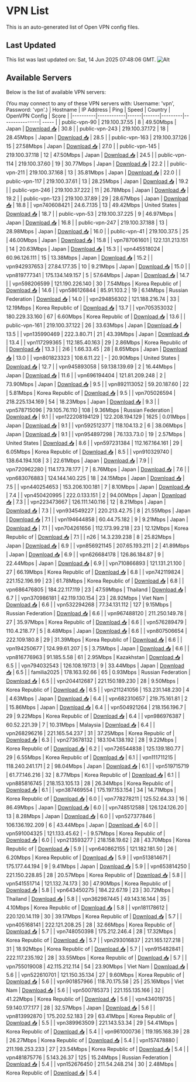 # VPN List

This is an auto-generated list of Open VPN config files.

## Last Updated

This list was last updated on: Sat, 14 Jun 2025 07:48:06 GMT.
![Alt](https://repobeats.axiom.co/api/embed/186b98318ef1479477931607c1ad7d823f12451f.svg "Repobeats analytics image")

## Available Servers

Below is the list of available VPN servers:

(You may connect to any of these VPN servers with: Username: 'vpn', Password: 'vpn'.)
| Hostname | IP Address | Ping | Speed | Country | OpenVPN Config | Score |
|----------|------------|------|-------|---------|----------------| ----- |
| public-vpn-90 | 219.100.37.55 | 8 | 49.50Mbps | Japan | [Download 📥](./configs/server_0_JP.ovpn) | 30.8 |
| public-vpn-243 | 219.100.37.172 | 18 | 28.45Mbps | Japan | [Download 📥](./configs/server_1_JP.ovpn) | 28.5 |
| public-vpn-163 | 219.100.37.126 | 15 | 27.58Mbps | Japan | [Download 📥](./configs/server_2_JP.ovpn) | 27.0 |
| public-vpn-145 | 219.100.37.118 | 12 | 47.50Mbps | Japan | [Download 📥](./configs/server_3_JP.ovpn) | 24.5 |
| public-vpn-114 | 219.100.37.60 | 19 | 30.77Mbps | Japan | [Download 📥](./configs/server_4_JP.ovpn) | 22.2 |
| public-vpn-211 | 219.100.37.168 | 13 | 35.81Mbps | Japan | [Download 📥](./configs/server_5_JP.ovpn) | 22.0 |
| public-vpn-117 | 219.100.37.61 | 13 | 28.25Mbps | Japan | [Download 📥](./configs/server_6_JP.ovpn) | 19.2 |
| public-vpn-246 | 219.100.37.222 | 11 | 26.78Mbps | Japan | [Download 📥](./configs/server_7_JP.ovpn) | 19.2 |
| public-vpn-123 | 219.100.37.89 | 29 | 28.67Mbps | Japan | [Download 📥](./configs/server_8_JP.ovpn) | 18.8 |
| vpn740608421 | 24.6.7.135 | 13 | 49.42Mbps | United States | [Download 📥](./configs/server_9_US.ovpn) | 18.7 |
| public-vpn-53 | 219.100.37.225 | 9 | 46.97Mbps | Japan | [Download 📥](./configs/server_10_JP.ovpn) | 16.8 |
| public-vpn-247 | 219.100.37.188 | 13 | 28.98Mbps | Japan | [Download 📥](./configs/server_11_JP.ovpn) | 16.0 |
| public-vpn-41 | 219.100.37.5 | 25 | 46.00Mbps | Japan | [Download 📥](./configs/server_12_JP.ovpn) | 15.8 |
| vpn787061601 | 122.131.213.151 | 14 | 20.63Mbps | Japan | [Download 📥](./configs/server_13_JP.ovpn) | 15.3 |
| vpn445518024 | 60.96.126.111 | 15 | 13.38Mbps | Japan | [Download 📥](./configs/server_14_JP.ovpn) | 15.2 |
| vpn942937653 | 27.84.177.35 | 10 | 9.21Mbps | Japan | [Download 📥](./configs/server_15_JP.ovpn) | 15.0 |
| vpn819777341 | 175.134.149.157 | 5 | 57.64Mbps | Japan | [Download 📥](./configs/server_16_JP.ovpn) | 14.7 |
| vpn598206599 | 121.190.226.140 | 30 | 7.54Mbps | Korea Republic of | [Download 📥](./configs/server_17_KR.ovpn) | 14.6 |
| vpn586126844 | 85.91.103.2 | 19 | 6.14Mbps | Russian Federation | [Download 📥](./configs/server_18_RU.ovpn) | 14.0 |
| vpn294856302 | 121.188.216.74 | 33 | 12.19Mbps | Korea Republic of | [Download 📥](./configs/server_19_KR.ovpn) | 13.7 |
| vpn705353032 | 180.229.33.160 | 67 | 6.60Mbps | Korea Republic of | [Download 📥](./configs/server_20_KR.ovpn) | 13.6 |
| public-vpn-161 | 219.100.37.122 | 26 | 33.63Mbps | Japan | [Download 📥](./configs/server_21_JP.ovpn) | 13.5 |
| vpn135990469 | 222.3.80.71 | 21 | 43.39Mbps | Japan | [Download 📥](./configs/server_22_JP.ovpn) | 13.4 |
| vpn117299365 | 112.185.40.163 | 29 | 2.86Mbps | Korea Republic of | [Download 📥](./configs/server_23_KR.ovpn) | 13.3 |
| 2i6 | 1.66.33.45 | 28 | 8.65Mbps | Japan | [Download 📥](./configs/server_24_JP.ovpn) | 13.0 |
| vpn801823323 | 108.6.11.22 | - | 20.90Mbps | United States | [Download 📥](./configs/server_25_US.ovpn) | 12.7 |
| vpn945893058 | 59.138.139.69 | 2 | 16.44Mbps | Japan | [Download 📥](./configs/server_26_JP.ovpn) | 11.6 |
| vpn696194404 | 121.81.209.248 | 2 | 73.90Mbps | Japan | [Download 📥](./configs/server_27_JP.ovpn) | 9.5 |
| vpn892113052 | 59.20.187.60 | 22 | 5.81Mbps | Korea Republic of | [Download 📥](./configs/server_28_KR.ovpn) | 9.5 |
| vpn705026594 | 218.225.134.169 | 54 | 18.23Mbps | Japan | [Download 📥](./configs/server_29_JP.ovpn) | 9.3 |
| vpn578715096 | 79.105.76.110 | 108 | 9.36Mbps | Russian Federation | [Download 📥](./configs/server_30_RU.ovpn) | 9.1 |
| vpn122208194129 | 122.208.194.129 | 1625 | 0.01Mbps | Japan | [Download 📥](./configs/server_31_JP.ovpn) | 9.1 |
| vpn592512377 | 118.104.13.2 | 6 | 38.06Mbps | Japan | [Download 📥](./configs/server_32_JP.ovpn) | 9.1 |
| vpn954897298 | 76.133.73.0 | 19 | 2.57Mbps | United States | [Download 📥](./configs/server_33_US.ovpn) | 8.6 |
| vpn597231384 | 112.167.164.161 | 29 | 6.05Mbps | Korea Republic of | [Download 📥](./configs/server_34_KR.ovpn) | 8.5 |
| vpn910329740 | 138.64.194.108 | 3 | 22.61Mbps | Japan | [Download 📥](./configs/server_35_JP.ovpn) | 7.9 |
| vpn720962280 | 114.173.78.177 | 7 | 8.76Mbps | Japan | [Download 📥](./configs/server_36_JP.ovpn) | 7.6 |
| vpn683076883 | 124.144.140.225 | 18 | 24.15Mbps | Japan | [Download 📥](./configs/server_37_JP.ovpn) | 7.5 |
| vpn440254653 | 153.206.100.181 | 7 | 8.10Mbps | Japan | [Download 📥](./configs/server_38_JP.ovpn) | 7.4 |
| vpn450420995 | 222.0.133.151 | 2 | 94.00Mbps | Japan | [Download 📥](./configs/server_39_JP.ovpn) | 7.3 |
| vpn223473667 | 126.111.140.116 | 12 | 8.21Mbps | Japan | [Download 📥](./configs/server_40_JP.ovpn) | 7.3 |
| vpn934549227 | 220.213.42.75 | 8 | 21.55Mbps | Japan | [Download 📥](./configs/server_41_JP.ovpn) | 7.1 |
| vpn194644858 | 60.44.75.182 | 9 | 9.21Mbps | Japan | [Download 📥](./configs/server_42_JP.ovpn) | 7.1 |
| vpn704261656 | 112.173.99.218 | 23 | 12.12Mbps | Korea Republic of | [Download 📥](./configs/server_43_KR.ovpn) | 7.1 |
| n26 | 14.3.239.238 | 8 | 25.82Mbps | Japan | [Download 📥](./configs/server_44_JP.ovpn) | 6.9 |
| vpn856921145 | 207.65.193.211 | 2 | 41.89Mbps | Japan | [Download 📥](./configs/server_45_JP.ovpn) | 6.9 |
| vpn626684178 | 126.86.184.87 | 9 | 22.44Mbps | Japan | [Download 📥](./configs/server_46_JP.ovpn) | 6.9 |
| vpn710866893 | 121.131.21.100 | 27 | 66.19Mbps | Korea Republic of | [Download 📥](./configs/server_47_KR.ovpn) | 6.8 |
| vpn742119824 | 221.152.196.99 | 23 | 61.78Mbps | Korea Republic of | [Download 📥](./configs/server_48_KR.ovpn) | 6.8 |
| vpn686476805 | 184.22.117.119 | 23 | 47.59Mbps | Thailand | [Download 📥](./configs/server_49_TH.ovpn) | 6.7 |
| vpn370986181 | 42.119.130.154 | 23 | 28.92Mbps | Viet Nam | [Download 📥](./configs/server_50_VN.ovpn) | 6.6 |
| vpn532294268 | 77.34.131.112 | 127 | 9.15Mbps | Russian Federation | [Download 📥](./configs/server_51_RU.ovpn) | 6.6 |
| vpn967488120 | 211.250.149.78 | 27 | 35.97Mbps | Korea Republic of | [Download 📥](./configs/server_52_KR.ovpn) | 6.6 |
| vpn576289479 | 110.4.218.77 | 5 | 8.48Mbps | Japan | [Download 📥](./configs/server_53_JP.ovpn) | 6.6 |
| vpn807506654 | 222.109.180.8 | 29 | 31.39Mbps | Korea Republic of | [Download 📥](./configs/server_54_KR.ovpn) | 6.6 |
| vpn194250677 | 124.99.61.207 | 5 | 3.75Mbps | Japan | [Download 📥](./configs/server_55_JP.ovpn) | 6.6 |
| vpn816776963 | 91.185.5.58 | 61 | 2.95Mbps | Kazakhstan | [Download 📥](./configs/server_56_KZ.ovpn) | 6.5 |
| vpn794032543 | 126.108.197.13 | 9 | 33.44Mbps | Japan | [Download 📥](./configs/server_57_JP.ovpn) | 6.5 |
| familia2025 | 178.163.92.66 | 65 | 0.93Mbps | Russian Federation | [Download 📥](./configs/server_58_RU.ovpn) | 6.5 |
| vpn204412687 | 221.150.189.230 | 28 | 9.50Mbps | Korea Republic of | [Download 📥](./configs/server_59_KR.ovpn) | 6.5 |
| vpn211241056 | 153.231.148.230 | 4 | 4.63Mbps | Japan | [Download 📥](./configs/server_60_JP.ovpn) | 6.4 |
| vpn682310657 | 219.75.161.81 | 2 | 15.86Mbps | Japan | [Download 📥](./configs/server_61_JP.ovpn) | 6.4 |
| vpn504921264 | 218.156.196.7 | 29 | 9.22Mbps | Korea Republic of | [Download 📥](./configs/server_62_KR.ovpn) | 6.4 |
| vpn986976387 | 60.52.221.39 | 7 | 10.31Mbps | Malaysia | [Download 📥](./configs/server_63_MY.ovpn) | 6.4 |
| vpn268296216 | 221.165.54.237 | 31 | 37.25Mbps | Korea Republic of | [Download 📥](./configs/server_64_KR.ovpn) | 6.3 |
| vpn273678132 | 183.104.138.192 | 28 | 9.22Mbps | Korea Republic of | [Download 📥](./configs/server_65_KR.ovpn) | 6.2 |
| vpn726544838 | 125.139.180.77 | 29 | 6.55Mbps | Korea Republic of | [Download 📥](./configs/server_66_KR.ovpn) | 6.1 |
| vpn111711215 | 118.240.241.171 | 2 | 98.04Mbps | Japan | [Download 📥](./configs/server_67_JP.ovpn) | 6.1 |
| vpn519715719 | 61.77.146.216 | 32 | 8.77Mbps | Korea Republic of | [Download 📥](./configs/server_68_KR.ovpn) | 6.1 |
| vpn885816745 | 218.153.105.13 | 28 | 26.34Mbps | Korea Republic of | [Download 📥](./configs/server_69_KR.ovpn) | 6.1 |
| vpn387469554 | 175.197.153.154 | 34 | 14.71Mbps | Korea Republic of | [Download 📥](./configs/server_70_KR.ovpn) | 6.0 |
| vpn778278211 | 125.52.64.33 | 16 | 86.49Mbps | Japan | [Download 📥](./configs/server_71_JP.ovpn) | 6.0 |
| vpn748512588 | 126.124.126.20 | 13 | 8.28Mbps | Japan | [Download 📥](./configs/server_72_JP.ovpn) | 6.0 |
| vpn527377846 | 106.136.192.209 | 6 | 43.44Mbps | Japan | [Download 📥](./configs/server_73_JP.ovpn) | 6.0 |
| vpn591004325 | 121.133.45.62 | - | 9.57Mbps | Korea Republic of | [Download 📥](./configs/server_74_KR.ovpn) | 6.0 |
| vpn213593277 | 218.158.19.62 | 28 | 43.70Mbps | Korea Republic of | [Download 📥](./configs/server_75_KR.ovpn) | 5.9 |
| vpn640862155 | 121.182.181.50 | 26 | 6.20Mbps | Korea Republic of | [Download 📥](./configs/server_76_KR.ovpn) | 5.9 |
| vpn513814671 | 175.177.44.194 | 9 | 9.41Mbps | Japan | [Download 📥](./configs/server_77_JP.ovpn) | 5.9 |
| vpn653814250 | 221.150.228.85 | 28 | 20.57Mbps | Korea Republic of | [Download 📥](./configs/server_78_KR.ovpn) | 5.8 |
| vpn541551714 | 121.132.74.173 | 30 | 47.90Mbps | Korea Republic of | [Download 📥](./configs/server_79_KR.ovpn) | 5.8 |
| vpn643450275 | 184.22.67.19 | 23 | 30.72Mbps | Thailand | [Download 📥](./configs/server_80_TH.ovpn) | 5.8 |
| vpn362987445 | 49.143.16.144 | 35 | 4.10Mbps | Korea Republic of | [Download 📥](./configs/server_81_KR.ovpn) | 5.8 |
| vpn181178612 | 220.120.14.119 | 30 | 39.17Mbps | Korea Republic of | [Download 📥](./configs/server_82_KR.ovpn) | 5.7 |
| vpn405168141 | 222.121.208.25 | 28 | 32.66Mbps | Korea Republic of | [Download 📥](./configs/server_83_KR.ovpn) | 5.7 |
| vpn748050398 | 175.212.246.4 | 28 | 17.32Mbps | Korea Republic of | [Download 📥](./configs/server_84_KR.ovpn) | 5.7 |
| vpn293016837 | 221.165.127.218 | 31 | 18.92Mbps | Korea Republic of | [Download 📥](./configs/server_85_KR.ovpn) | 5.7 |
| vpn915482841 | 222.117.235.192 | 28 | 33.55Mbps | Korea Republic of | [Download 📥](./configs/server_86_KR.ovpn) | 5.7 |
| vpn755019008 | 42.115.212.114 | 54 | 23.90Mbps | Viet Nam | [Download 📥](./configs/server_87_VN.ovpn) | 5.6 |
| vpn522610701 | 121.150.35.134 | 27 | 9.60Mbps | Korea Republic of | [Download 📥](./configs/server_88_KR.ovpn) | 5.6 |
| vpn901857966 | 118.70.175.58 | 25 | 25.16Mbps | Viet Nam | [Download 📥](./configs/server_89_VN.ovpn) | 5.6 |
| vpn500785373 | 221.155.135.166 | 32 | 41.22Mbps | Korea Republic of | [Download 📥](./configs/server_90_KR.ovpn) | 5.6 |
| vpn434019735 | 59.140.177.177 | 28 | 32.57Mbps | Japan | [Download 📥](./configs/server_91_JP.ovpn) | 5.6 |
| vpn813992870 | 175.202.52.183 | 29 | 63.41Mbps | Korea Republic of | [Download 📥](./configs/server_92_KR.ovpn) | 5.5 |
| vpn389963509 | 221.143.53.34 | 29 | 54.41Mbps | Korea Republic of | [Download 📥](./configs/server_93_KR.ovpn) | 5.4 |
| vpn961000736 | 119.195.168.39 | 28 | 26.27Mbps | Korea Republic of | [Download 📥](./configs/server_94_KR.ovpn) | 5.4 |
| vpn157478880 | 211.198.253.233 | 27 | 23.54Mbps | Korea Republic of | [Download 📥](./configs/server_95_KR.ovpn) | 5.4 |
| vpn481875776 | 5.143.26.37 | 125 | 15.24Mbps | Russian Federation | [Download 📥](./configs/server_96_RU.ovpn) | 5.4 |
| vpn152676450 | 211.54.248.214 | 30 | 2.48Mbps | Korea Republic of | [Download 📥](./configs/server_97_KR.ovpn) | 5.4 |
